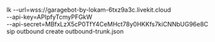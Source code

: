 lk --url=wss://garagebot-by-lokam-6txz9a3c.livekit.cloud \
   --api-key=APIpfyTcmyPFGkW \
   --api-secret=MBfxLzX5cP0TfY4CeMHct78y0HKKfs7kiCNNbUG96e8C \
   sip outbound create outbound-trunk.json